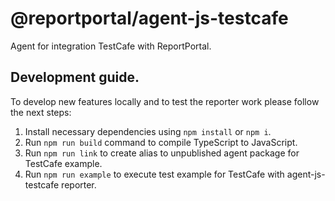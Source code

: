 # @reportportal/agent-js-testcafe
Agent for integration TestCafe with ReportPortal.

## Development guide.

To develop new features locally and to test the reporter work please follow the next steps:

1. Install necessary dependencies using `npm install` or `npm i`.
2. Run `npm run build` command to compile TypeScript to JavaScript.
3. Run `npm run link` to create alias to unpublished agent package for TestCafe example.
4. Run `npm run example` to execute test example for TestCafe with agent-js-testcafe reporter.
